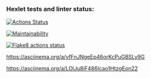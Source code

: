 ### Hexlet tests and linter status:
[![Actions Status](https://github.com/twistby/python-project-lvl1/workflows/hexlet-check/badge.svg)](https://github.com/twistby/python-project-lvl1/actions)

[![Maintainability](https://api.codeclimate.com/v1/badges/a99a88d28ad37a79dbf6/maintainability)](https://codeclimate.com/github/codeclimate/codeclimate/maintainability)

[![Flake8 actions status](https://github.com/twistby/python-project-lvl1/workflows/flake8%20Lint/badge.svg)](https://github.com/twistby/python-project-lvl1/actions)

https://asciinema.org/a/yfFnJNgeEp46orKcPuGBSLy9G

https://asciinema.org/a/LOlJu8iF486Icao1HtzgEon22